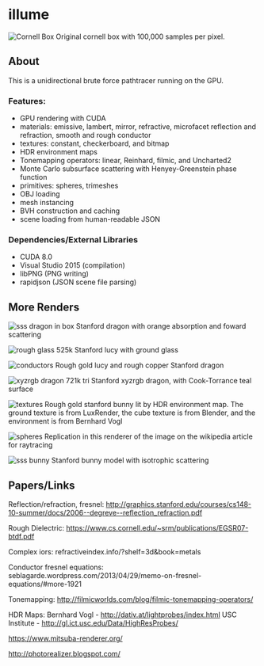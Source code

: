 # illume
![Cornell Box](renders/cornell-1024x1024-100000spp-100md.png?raw=true "Title")
Original cornell box with 100,000 samples per pixel. 

## About
This is a unidirectional brute force pathtracer running on the GPU. 
### Features:
- GPU rendering with CUDA
- materials: emissive, lambert, mirror, refractive, microfacet reflection and refraction,
			 smooth and rough conductor
- textures: constant, checkerboard, and bitmap
- HDR environment maps
- Tonemapping operators: linear, Reinhard, filmic, and Uncharted2
- Monte Carlo subsurface scattering with Henyey-Greenstein phase function
- primitives: spheres, trimeshes
- OBJ loading
- mesh instancing
- BVH construction and caching
- scene loading from human-readable JSON

### Dependencies/External Libraries
- CUDA 8.0
- Visual Studio 2015 (compilation)
- libPNG (PNG writing)
- rapidjson (JSON scene file parsing)

## More Renders
![sss dragon in box](renders/cornellsss-1024x1024-12500spp-50md.png?raw=true "")
Stanford dragon with orange absorption and foward scattering

![rough glass](renders/lucy-rough-dielectric-1024x1024-70000spp-25md.png?raw=true "")
525k Stanford lucy with ground glass

![conductors](renders/conductor-1024x1024-25000spp-25md.png?raw=true "")
Rough gold lucy and rough copper Stanford dragon

![xyzrgb dragon](renders/xyzrgb2-960x720-20000spp-10md.png?raw=true "")
721k tri Stanford xyzrgb dragon, with Cook-Torrance teal surface

![textures](renders/bunny6-1024x1024-10000spp-10md.png?raw=true "")
Rough gold stanford bunny lit by HDR environment map. The ground texture is from LuxRender, the cube texture is from Blender, and the environment is from Bernhard Vogl

![spheres](renders/spheres-1440x1080-15000spp-15md.png?raw=true "")
Replication in this renderer of the image on the wikipedia article for raytracing

![sss bunny](renders/sss-960x720-5000spp-45md.png?raw=true "")
Stanford bunny model with isotrophic scattering

## Papers/Links

Reflection/refraction, fresnel: http://graphics.stanford.edu/courses/cs148-10-summer/docs/2006--degreve--reflection_refraction.pdf

Rough Dielectric: https://www.cs.cornell.edu/~srm/publications/EGSR07-btdf.pdf

Complex iors: refractiveindex.info/?shelf=3d&book=metals

Conductor fresnel equations: seblagarde.wordpress.com/2013/04/29/memo-on-fresnel-equations/#more-1921

Tonemapping: http://filmicworlds.com/blog/filmic-tonemapping-operators/

HDR Maps: Bernhard Vogl - http://dativ.at/lightprobes/index.html
          USC Institute - http://gl.ict.usc.edu/Data/HighResProbes/

https://www.mitsuba-renderer.org/

http://photorealizer.blogspot.com/